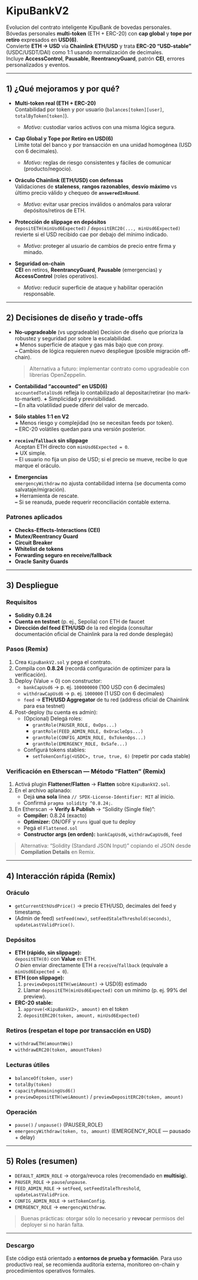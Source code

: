 # KipuBankV2
Evolucion del contrato inteligente KipuBank de bovedas personales.
Bóvedas personales **multi-token** (ETH + ERC-20) con **cap global** y **tope por retiro** expresados en **USD(6)**.  
Convierte **ETH → USD** vía **Chainlink ETH/USD** y trata **ERC-20 “USD-stable”** (USDC/USDT/DAI) como 1:1 usando normalización de decimales.  
Incluye **AccessControl**, **Pausable**, **ReentrancyGuard**, patrón **CEI**, errores personalizados y eventos.

---

## 1) ¿Qué mejoramos y por qué?

- **Multi-token real (ETH + ERC-20)**  
  Contabilidad por token y por usuario (`balances[token][user]`, `totalByToken[token]`).
  - *Motivo:* custodiar varios activos con una misma lógica segura.

- **Cap Global y Tope por Retiro en USD(6)**  
  Límite total del banco y por transacción en una unidad homogénea (USD con 6 decimales).
  - *Motivo:* reglas de riesgo consistentes y fáciles de comunicar (producto/negocio).

- **Oráculo Chainlink (ETH/USD) con defensas**  
  Validaciones de **staleness**, **rangos razonables**, **desvío máximo** vs último precio válido y chequeo de **`answeredInRound`**.
  - *Motivo:* evitar usar precios inválidos o anómalos para valorar depósitos/retiros de ETH.

- **Protección de slippage en depósitos**  
  `depositETH(minUsd6Expected)` / `depositERC20(..., minUsd6Expected)` revierte si el USD recibido cae por debajo del mínimo indicado.
  - *Motivo:* proteger al usuario de cambios de precio entre firma y minado.

- **Seguridad on-chain**  
  **CEI** en retiros, **ReentrancyGuard**, **Pausable** (emergencias) y **AccessControl** (roles operativos).
  - *Motivo:* reducir superficie de ataque y habilitar operación responsable.

---

## 2) Decisiones de diseño y trade-offs

- **No-upgradeable** (vs upgradeable)
  Decision de diseño que prioriza la robustez y seguridad por sobre la escalabilidad.  
  **+** Menos superficie de ataque y gas más bajo que con proxy.  
  **–** Cambios de lógica requieren nuevo despliegue (posible migración off-chain).
  >Alternativa a futuro: implementar contrato como upgradeable con librerias OpenZeppelin.

- **Contabilidad “accounted” en USD(6)**  
  `accountedTotalUsd6` refleja lo contabilizado al depositar/retirar (no mark-to-market).
  **+** Simplicidad y previsibilidad.  
  **–** En alta volatilidad puede diferir del valor de mercado.

- **Sólo stables 1:1 en V2**  
  **+** Menos riesgo y complejidad (no se necesitan feeds por token).  
  **–** ERC-20 volátiles quedan para una versión posterior.

- **`receive`/`fallback` sin slippage**  
  Aceptan ETH directo con `minUsd6Expected = 0`.  
  **+** UX simple.  
  **–** El usuario no fija un piso de USD; si el precio se mueve, recibe lo que marque el oráculo.

- **Emergencias**  
  `emergencyWithdraw` no ajusta contabilidad interna (se documenta como salvataje/migración).  
  **+** Herramienta de rescate.  
  **–** Si se reanuda, puede requerir reconciliación contable externa.

### Patrones aplicados
- **Checks-Effects-Interactions (CEI)**
- **Mutex/Reentrancy Guard**
- **Circuit Breaker**
- **Whitelist de tokens**
- **Forwarding seguro en receive/fallback**
- **Oracle Sanity Guards**
---

## 3) Despliegue

### Requisitos
- **Solidity 0.8.24**  
- **Cuenta en testnet** (p. ej., Sepolia) con ETH de faucet  
- **Dirección del feed ETH/USD** de la red elegida (consultar documentación oficial de Chainlink para la red donde desplegás)

### Pasos (Remix)
1. Crea `KipuBankV2.sol` y pega el contrato.  
2. Compila con **0.8.24** (recordá configuración de optimizer para la verificación).  
3. Deploy (Value = 0) con constructor:
   - `bankCapUsd6` → p. ej. `100000000` (100 USD con 6 decimales)  
   - `withdrawCapUsd6` → p. ej. `1000000` (1 USD con 6 decimales)  
   - `feed` → **ETH/USD Aggregator** de tu red (address oficial de Chainlink para esa testnet)
4. Post-deploy (tu cuenta es admin):
   - (Opcional) Delegá roles:
     - `grantRole(PAUSER_ROLE, 0xOps...)`
     - `grantRole(FEED_ADMIN_ROLE, 0xOracleOps...)`
     - `grantRole(CONFIG_ADMIN_ROLE, 0xTokenOps...)`
     - `grantRole(EMERGENCY_ROLE, 0xSafe...)`
   - Configurá tokens stables:
     - `setTokenConfig(<USDC>, true, true, 6)` (repetir por cada stable)

### Verificación en Etherscan — Método “Flatten” (Remix)
1. Activá plugin **Flattener/Flatten** → **Flatten** sobre `KipuBankV2.sol`.  
2. En el archivo aplanado:
   - Dejá **una sola** línea `// SPDX-License-Identifier: MIT` al inicio.
   - Confirmá `pragma solidity ^0.8.24;`.
3. En Etherscan → **Verify & Publish** → “Solidity (Single file)”:
   - **Compiler:** 0.8.24 (exacto)
   - **Optimizer:** ON/OFF y `runs` igual que tu deploy
   - Pegá el `Flattened.sol`
   - **Constructor args (en orden):** `bankCapUsd6`, `withdrawCapUsd6`, `feed`

> Alternativa: “Solidity (Standard JSON Input)” copiando el JSON desde **Compilation Details** en Remix.

---

## 4) Interacción rápida (Remix)

### Oráculo
- `getCurrentEthUsdPrice()` → precio ETH/USD, decimales del feed y timestamp.  
- (Admin de feed) `setFeed(new)`, `setFeedStaleThreshold(seconds)`, `updateLastValidPrice()`.

### Depósitos
- **ETH (rápido, sin slippage):**  
  `depositETH(0)` con **Value** en ETH.  
  *O bien* enviar directamente ETH a `receive`/`fallback` (equivale a `minUsd6Expected = 0`).
- **ETH (con slippage):**  
  1) `previewDepositETH(weiAmount)` → USD(6) estimado  
  2) Llamar `depositETH(minUsd6Expected)` con un mínimo (p. ej. 99% del preview).
- **ERC-20 stable:**  
  1) `approve(<KipuBankV2>, amount)` en el token  
  2) `depositERC20(token, amount, minUsd6Expected)`

### Retiros (respetan el tope por transacción en USD)
- `withdrawETH(amountWei)`  
- `withdrawERC20(token, amountToken)`

### Lecturas útiles
- `balanceOf(token, user)`  
- `totalBy(token)`  
- `capacityRemainingUsd6()`  
- `previewDepositETH(weiAmount)` / `previewDepositERC20(token, amount)`

### Operación
- `pause()` / `unpause()` (PAUSER_ROLE)  
- `emergencyWithdraw(token, to, amount)` (EMERGENCY_ROLE — pausado + delay)

---

## 5) Roles (resumen)

- `DEFAULT_ADMIN_ROLE` → otorga/revoca roles (recomendado en **multisig**).  
- `PAUSER_ROLE` → `pause`/`unpause`.  
- `FEED_ADMIN_ROLE` → `setFeed`, `setFeedStaleThreshold`, `updateLastValidPrice`.  
- `CONFIG_ADMIN_ROLE` → `setTokenConfig`.  
- `EMERGENCY_ROLE` → `emergencyWithdraw`.

> Buenas prácticas: otorgar sólo lo necesario y **revocar** permisos del deployer si no harán falta.

---

### Descargo
Este código está orientado a **entornos de prueba y formación**. Para uso productivo real, se recomienda auditoría externa, monitoreo on-chain y procedimientos operativos formales.
